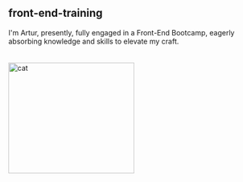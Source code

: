 ## front-end-training
I'm Artur, presently, fully engaged in a Front-End Bootcamp, eagerly absorbing knowledge and skills to elevate my craft.<br>
<br><br><a href="https://gifyu.com/image/SV3nd"><img src="https://s12.gifyu.com/images/SV3nd.gif" alt="cat" border="0" width="250" height="220" /></a>
